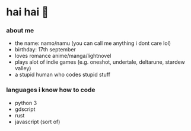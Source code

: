 # hai hai 👋

### about me
- the name: namo/namu (you can call me anything i dont care lol)
- birthday: 17th september
- loves romance anime/manga/lightnovel
- plays alot of indie games (e.g. oneshot, undertale, deltarune, stardew valley)
- a stupid human who codes stupid stuff

### languages i know how to code
- python 3
- gdscript
- rust
- javascript (sort of)

<!--
**namooTH/namooTH** is a ✨ _special_ ✨ repository because its `README.md` (this file) appears on your GitHub profile.

Here are some ideas to get you started:

- 🔭 I’m currently working on ...
- 🌱 I’m currently learning ...
- 👯 I’m looking to collaborate on ...
- 🤔 I’m looking for help with ...
- 💬 Ask me about ...
- 📫 How to reach me: ...
- 😄 Pronouns: ...
- ⚡ Fun fact: ...
-->
